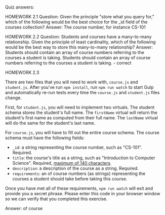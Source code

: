 Quiz answers:

HOMEWORK 2.1 
Question: Given the principle "store what you query for," which of the following would be the best choice for the _id field of the courses collection?
Answer: The course number, for instance CS-101 

HOMEWORK 2.2 
Question: Students and courses have a many-to-many relationship. Given the principle of least cardinality, which of the following would be the best way to store this many-to-many relationship?
Answer: Students should contain an array of course numbers referring to the courses a student is taking. Students should contain an array of course numbers referring to the courses a student is taking. - correct


HOMEWORK 2.3

There are two files that you will need to work with, `course.js` and
`student.js`. After you've run `npm install`, run `npm run watch` to start
Gulp and automatically re-run tests every time the `course.js` and `student.js`
files change.

First, for `student.js`, you will need to implement two virtuals. The student
schema stores the student's full name. The `firstName` virtual will return the
student's first name as computed from their full name. The `lastName` virtual
will do the same for the student's last name.

For `course.js`, you will have to fill out the entire course schema. The course
schema must have the following fields:

* `_id`: a string representing the course number, such as "CS-101". Required.
* `title`: the course's title as a string, such as "Introduction to Computer
Science". Required, [maximum of 140 characters](http://mongoosejs.com/docs/api.html#schema_string_SchemaString-maxlength).
* `description`:  a description of the course as a string. Required.
*  `requirements`: an of course numbers (as strings) representing the courses
a student should take before taking this course.

Once you have met all of these requirements, `npm run watch` will exit and
provide you a secret phrase. Please enter this code in your browser window
so we can verify that you completed this exercise.

Answer: of course
